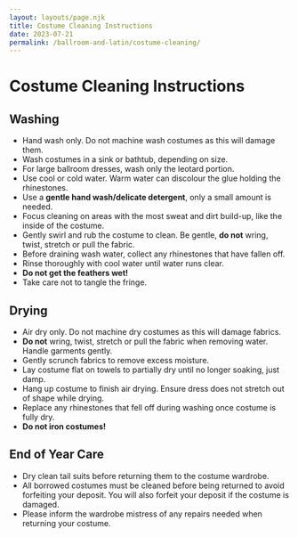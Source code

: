 ```yaml
---
layout: layouts/page.njk
title: Costume Cleaning Instructions
date: 2023-07-21
permalink: /ballroom-and-latin/costume-cleaning/
---
```


# Costume Cleaning Instructions

## Washing

  - Hand wash only. Do not machine wash costumes as this will damage
    them.
  - Wash costumes in a sink or bathtub, depending on size.
  - For large ballroom dresses, wash only the leotard portion.
  - Use cool or cold water. Warm water can discolour the glue holding
    the rhinestones.
  - Use a **gentle hand wash/delicate detergent**, only a small amount
    is needed.
  - Focus cleaning on areas with the most sweat and dirt build-up, like
    the inside of the costume.
  - Gently swirl and rub the costume to clean. Be gentle, **do not**
    wring, twist, stretch or pull the fabric.
  - Before draining wash water, collect any rhinestones that have fallen
    off.
  - Rinse thoroughly with cool water until water runs clear.
  - **Do not get the feathers wet\!**
  - Take care not to tangle the fringe.

## Drying

  - Air dry only. Do not machine dry costumes as this will damage
    fabrics.
  - **Do not** wring, twist, stretch or pull the fabric when removing
    water. Handle garments gently.
  - Gently scrunch fabrics to remove excess moisture.
  - Lay costume flat on towels to partially dry until no longer soaking,
    just damp.
  - Hang up costume to finish air drying. Ensure dress does not stretch
    out of shape while drying.
  - Replace any rhinestones that fell off during washing once costume is
    fully dry.
  - **Do not iron costumes\!**

## End of Year Care

  - Dry clean tail suits before returning them to the costume wardrobe.
  - All borrowed costumes must be cleaned before being returned to avoid
    forfeiting your deposit. You will also forfeit your deposit if the
    costume is damaged.
  - Please inform the wardrobe mistress of any repairs needed when
    returning your costume.
